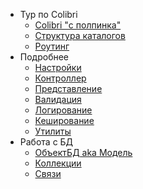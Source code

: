 
- Тур по Colibri
  - [Colibri "с полпинка"](/quick.md)
  - [Структура каталогов](/folders.md)
  - [Роутинг](/routing.md)
- Подробнее
  - [Настройки](/config.md)
  - [Контроллер](/controller.md)
  - [Представление](/view.md)
  - [Валидация](/validation.md)
  - [Логирование](/log.md)
  - [Кеширование](/cache.md)
  - [Утилиты](/utils.md)
- Работа с БД
  - [ОбъектБД aka Модель](/object.md)
  - [Коллекции](/collection.md)
  - [Связи](/relations.md)
